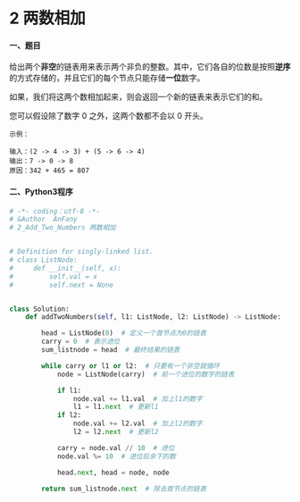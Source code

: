 # 2 两数相加

#### 一、题目

给出两个**非空**的链表用来表示两个非负的整数。其中，它们各自的位数是按照**逆序**的方式存储的，并且它们的每个节点只能存储**一位**数字。

如果，我们将这两个数相加起来，则会返回一个新的链表来表示它们的和。

您可以假设除了数字 0 之外，这两个数都不会以 0 开头。

```
示例：

输入：(2 -> 4 -> 3) + (5 -> 6 -> 4)
输出：7 -> 0 -> 8
原因：342 + 465 = 807
```


#### 二、Python3程序

```python
# -*- coding：utf-8 -*-
# &Author  AnFany
# 2_Add_Two_Numbers 两数相加


# Definition for singly-linked list.
# class ListNode:
#     def __init__(self, x):
#         self.val = x
#         self.next = None


class Solution:
    def addTwoNumbers(self, l1: ListNode, l2: ListNode) -> ListNode:

        head = ListNode(0)  # 定义一个首节点为0的链表
        carry = 0  # 表示进位
        sum_listnode = head  # 最终结果的链表

        while carry or l1 or l2:  # 只要有一个非空就循环
            node = ListNode(carry)  # 前一个进位的数字的链表

            if l1:
                node.val += l1.val  # 加上l1的数字
                l1 = l1.next  # 更新l1
            if l2:
                node.val += l2.val  # 加上l2的数字
                l2 = l2.next  # 更新l2

            carry = node.val // 10  # 进位
            node.val %= 10  # 进位后余下的数

            head.next, head = node, node

        return sum_listnode.next  # 除去首节点的链表

```
